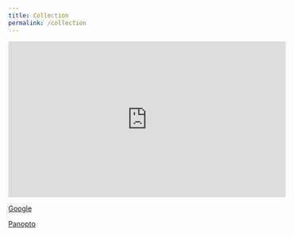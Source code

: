 ```yaml
---
title: Collection
permalink: /collection
---
```

<iframe title ="Introducing Libby, the reading companion app to NLB Mobile" width="560" height="315" src="https://www.youtube.com/embed/FcD34wHdutc" frameborder="0" allow="accelerometer; autoplay; encrypted-media; gyroscope; picture-in-picture" allowfullscreen></iframe>

[Google](http://www.google.com)

[Panopto](https://pro.panopto.com/Panopto/Pages/Viewer.aspx?tid=9d6584f5-c07b-4962-a9ab-acde00af9e4a)